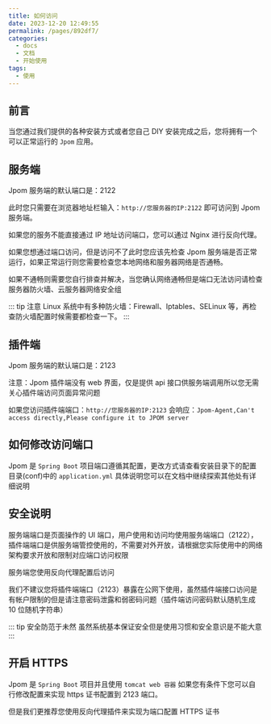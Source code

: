 ```yaml
---
title: 如何访问
date: 2023-12-20 12:49:55
permalink: /pages/892df7/
categories:
  - docs
  - 文档
  - 开始使用
tags:
  - 使用
---
```


## 前言

当您通过我们提供的各种安装方式或者您自己 DIY 安装完成之后，您将拥有一个可以正常运行的 `Jpom` 应用。


## 服务端

Jpom 服务端的默认端口是：2122

此时您只需要在浏览器地址栏输入：`http://您服务器的IP:2122` 即可访问到 Jpom 服务端。

如果您的服务不能直接通过 IP 地址访问端口，您可以通过 Nginx 进行反向代理。

如果您想通过端口访问，但是访问不了此时您应该先检查 Jpom 服务端是否正常运行，如果正常运行则您需要检查您本地网络和服务器网络是否通畅。

如果不通畅则需要您自行排查并解决，当您确认网络通畅但是端口无法访问请检查服务器防火墙、云服务器网络安全组

::: tip 注意
Linux 系统中有多种防火墙：Firewall、Iptables、SELinux 等，再检查防火墙配置时候需要都检查一下。
:::

## 插件端

Jpom 服务端的默认端口是：2123

注意：Jpom 插件端没有 web 界面，仅是提供 api 接口供服务端调用所以您无需关心插件端访问页面异常问题

如果您访问插件端端口：`http://您服务器的IP:2123` 会响应：`Jpom-Agent,Can't access directly,Please configure it to JPOM server`

## 如何修改访问端口

Jpom 是 `Spring Boot` 项目端口遵循其配置，更改方式请查看安装目录下的配置目录(conf)中的 `application.yml` 具体说明您可以在文档中继续探索其他处有详细说明

## 安全说明

服务端端口是页面操作的 UI 端口，用户使用和访问均使用服务端端口（2122），插件端端口是供服务端管控使用的，不需要对外开放，请根据您实际使用中的网络架构要求开放和限制对应端口访问权限

服务端您使用反向代理配置后访问

我们不建议您将插件端端口（2123）暴露在公网下使用，虽然插件端接口访问是有帐户限制的但是请注意密码泄露和弱密码问题（插件端访问密码默认随机生成 10 位随机字符串）

::: tip 安全防范于未然
虽然系统基本保证安全但是使用习惯和安全意识是不能大意
:::

## 开启 HTTPS

Jpom 是 `Spring Boot` 项目并且使用 `tomcat web 容器` 如果您有条件下您可以自行修改配置来实现 https 证书配置到 2123 端口。

但是我们更推荐您使用反向代理插件来实现为端口配置 HTTPS 证书